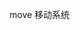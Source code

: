 <!--
 * @Description: ##  描述文件功能  ##
 * @Author: AmarsDing
 * @Date: 2022-05-26 11:24:17
 * @Copyright: 北京迈特力德信息技术有限公司, METLED@2021
-->

move 移动系统
